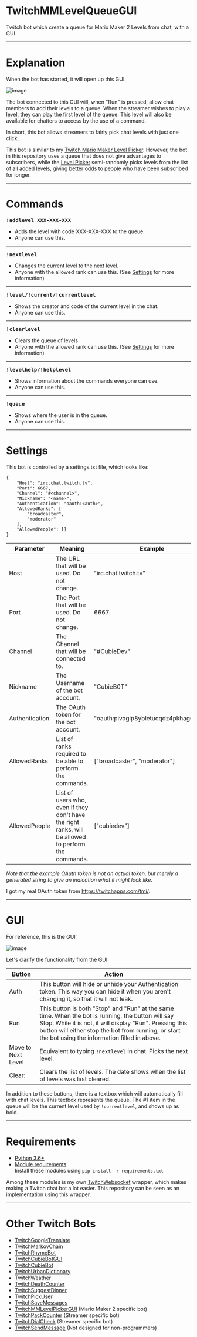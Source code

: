# TwitchMMLevelQueueGUI
 Twitch bot which create a queue for Mario Maker 2 Levels from chat, with a GUI

---

# Explanation
When the bot has started, it will open up this GUI:

![image](https://user-images.githubusercontent.com/37621491/60526875-7d9cf300-9cf1-11e9-9e9b-305d307e6e69.png)

The bot connected to this GUI will, when "Run" is pressed, allow chat members to add their levels to a queue. When the streamer wishes to play a level, they can play the first level of the queue. This level will also be available for chatters to access by the use of a command.

In short, this bot allows streamers to fairly pick chat levels with just one click.

This bot is similar to my [Twitch Mario Maker Level Picker](https://github.com/CubieDev/TwitchMMLevelPickerGUI). However, the bot in this repository uses a queue that does not give advantages to subscribers, while the [Level Picker](https://github.com/CubieDev/TwitchMMLevelPickerGUI) semi-randomly picks levels from the list of all added levels, giving better odds to people who have been subscribed for longer.

--- 

# Commands

<pre>
<b>!addlevel XXX-XXX-XXX</b>
</pre>
- Adds the level with code XXX-XXX-XXX to the queue.<br>
- Anyone can use this.
---
<pre>
<b>!nextlevel</b>
</pre>
- Changes the current level to the next level.<br>
- Anyone with the allowed rank can use this. (See [Settings](https://github.com/CubieDev/TwitchMMLevelQueueGUI#Settings) for more information)
---
<pre>
<b>!level/!current/!currentlevel</b>
</pre>
- Shows the creator and code of the current level in the chat.
- Anyone can use this.
---
<pre>
<b>!clearlevel</b>
</pre>
- Clears the queue of levels
- Anyone with the allowed rank can use this. (See [Settings](https://github.com/CubieDev/TwitchMMLevelQueueGUI/blob/master/README.md#Settings) for more information)
---
<pre>
<b>!levelhelp/!helplevel</b>
</pre>
- Shows information about the commands everyone can use.
- Anyone can use this.
---
<pre>
<b>!queue</b>
</pre>
- Shows where the user is in the queue.
- Anyone can use this.

---

# Settings
This bot is controlled by a settings.txt file, which looks like:
```
{
    "Host": "irc.chat.twitch.tv",
    "Port": 6667,
    "Channel": "#<channel>",
    "Nickname": "<name>",
    "Authentication": "oauth:<auth>",
    "AllowedRanks": [
        "broadcaster",
        "moderator"
    ],
    "AllowedPeople": []
}
```

| **Parameter**        | **Meaning** | **Example** |
| -------------------- | ----------- | ----------- |
| Host                 | The URL that will be used. Do not change.                         | "irc.chat.twitch.tv" |
| Port                 | The Port that will be used. Do not change.                        | 6667 |
| Channel              | The Channel that will be connected to.                            | "#CubieDev" |
| Nickname             | The Username of the bot account.                                  | "CubieB0T" |
| Authentication       | The OAuth token for the bot account.                              | "oauth:pivogip8ybletucqdz4pkhag6itbax" |
| AllowedRanks  | List of ranks required to be able to perform the commands. | ["broadcaster", "moderator"] |
| AllowedPeople | List of users who, even if they don't have the right ranks, will be allowed to perform the commands. | ["cubiedev"] |

*Note that the example OAuth token is not an actual token, but merely a generated string to give an indication what it might look like.*

I got my real OAuth token from https://twitchapps.com/tmi/.

---

# GUI
For reference, this is the GUI:

![image](https://user-images.githubusercontent.com/37621491/60526875-7d9cf300-9cf1-11e9-9e9b-305d307e6e69.png)

Let's clarify the functionality from the GUI:

| **Button** | **Action** |
| ---------- | ----------- |
| Auth | This button will hide or unhide your Authentication token. This way you can hide it when you aren't changing it, so that it will not leak. |
| Run | This button is both "Stop" and "Run" at the same time. When the bot is running, the button will say Stop. While it is not, it will display "Run". Pressing this button will either stop the bot from running, or start the bot using the information filled in above. | 
| Move to Next Level | Equivalent to typing `!nextlevel` in chat. Picks the next level. |
| Clear: <date> | Clears the list of levels. The date shows when the list of levels was last cleared. |

In addition to these buttons, there is a textbox which will automatically fill with chat levels. This textbox represents the queue. The #1 item in the queue will be the current level used by `!currentlevel`, and shows up as bold.

---

# Requirements
* [Python 3.6+](https://www.python.org/downloads/)
* [Module requirements](requirements.txt)<br>
Install these modules using `pip install -r requirements.txt`

Among these modules is my own [TwitchWebsocket](https://github.com/CubieDev/TwitchWebsocket) wrapper, which makes making a Twitch chat bot a lot easier.
This repository can be seen as an implementation using this wrapper.

---

# Other Twitch Bots

* [TwitchGoogleTranslate](https://github.com/CubieDev/TwitchGoogleTranslate)
* [TwitchMarkovChain](https://github.com/CubieDev/TwitchMarkovChain)
* [TwitchRhymeBot](https://github.com/CubieDev/TwitchRhymeBot)
* [TwitchCubieBotGUI](https://github.com/CubieDev/TwitchCubieBotGUI)
* [TwitchCubieBot](https://github.com/CubieDev/TwitchCubieBot)
* [TwitchUrbanDictionary](https://github.com/CubieDev/TwitchUrbanDictionary)
* [TwitchWeather](https://github.com/CubieDev/TwitchWeather)
* [TwitchDeathCounter](https://github.com/CubieDev/TwitchDeathCounter)
* [TwitchSuggestDinner](https://github.com/CubieDev/TwitchSuggestDinner)
* [TwitchPickUser](https://github.com/CubieDev/TwitchPickUser)
* [TwitchSaveMessages](https://github.com/CubieDev/TwitchSaveMessages)
* [TwitchMMLevelPickerGUI](https://github.com/CubieDev/TwitchMMLevelPickerGUI) (Mario Maker 2 specific bot)
* [TwitchPackCounter](https://github.com/CubieDev/TwitchPackCounter) (Streamer specific bot)
* [TwitchDialCheck](https://github.com/CubieDev/TwitchDialCheck) (Streamer specific bot)
* [TwitchSendMessage](https://github.com/CubieDev/TwitchSendMessage) (Not designed for non-programmers)
